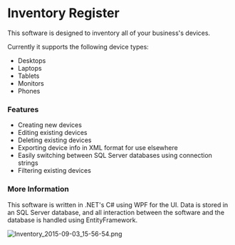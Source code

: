 # Inventory Register #
This software is designed to inventory all of your business's devices.

Currently it supports the following device types:

* Desktops
* Laptops
* Tablets
* Monitors
* Phones

### Features ###

* Creating new devices
* Editing existing devices
* Deleting existing devices
* Exporting device info in XML format for use elsewhere
* Easily switching between SQL Server databases using connection strings
* Filtering existing devices

### More Information ###
This software is written in .NET's C# using WPF for the UI. Data is stored in an SQL Server database, and all interaction between the software and the database is handled using EntityFramework.

![Inventory_2015-09-03_15-56-54.png](https://bitbucket.org/repo/byoGAK/images/559594253-Inventory_2015-09-03_15-56-54.png)